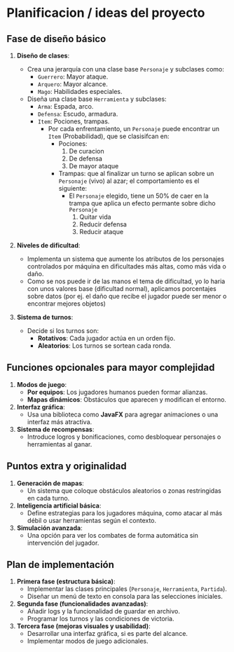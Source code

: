 # Planificacion / ideas del proyecto

## **Fase de diseño básico**

1. **Diseño de clases**:
   - Crea una jerarquía con una clase base `Personaje` y subclases como:
     - `Guerrero`: Mayor ataque.
     - `Arquero`: Mayor alcance.
     - `Mago`: Habilidades especiales.
   - Diseña una clase base `Herramienta` y subclases:
     - `Arma`: Espada, arco.
     - `Defensa`: Escudo, armadura.
     - `Item`: Pociones, trampas.
         - Por cada enfrentamiento, un `Personaje` puede encontrar un `Item` (Probabilidad), que se clasisifcan en:
            - Pociones:
               1. De curacion
               2. De defensa
               3. De mayor ataque
            - Trampas: que al finalizar un turno se aplican sobre un `Personaje` (vivo) al azar; el comportamiento es el siguiente:
               - El `Personaje` elegido, tiene un 50% de caer en la trampa que aplica un efecto permante sobre dicho `Personaje`
                  1. Quitar vida
                  2. Reducir defensa
                  3. Reducir ataque

2. **Niveles de dificultad**:
   - Implementa un sistema que aumente los atributos de los personajes controlados por máquina en dificultades más altas, como más vida o daño.
   - Como se nos puede ir de las manos el tema de dificultad, yo lo haria con unos valores base (dificultad normal), aplicamos porcentajes sobre datos (por ej. el daño que recibe el jugador puede ser menor o encontrar mejores objetos)

3. **Sistema de turnos**:
   - Decide si los turnos son:
     - **Rotativos**: Cada jugador actúa en un orden fijo.
     - **Aleatorios**: Los turnos se sortean cada ronda.

## **Funciones opcionales para mayor complejidad**

1. **Modos de juego**:
   - **Por equipos**: Los jugadores humanos pueden formar alianzas.
   - **Mapas dinámicos**: Obstáculos que aparecen y modifican el entorno.
2. **Interfaz gráfica**:
   - Usa una biblioteca como **JavaFX** para agregar animaciones o una interfaz más atractiva.
3. **Sistema de recompensas**:
   - Introduce logros y bonificaciones, como desbloquear personajes o herramientas al ganar.

## **Puntos extra y originalidad**

1. **Generación de mapas**:
   - Un sistema que coloque obstáculos aleatorios o zonas restringidas en cada turno.
2. **Inteligencia artificial básica**:
   - Define estrategias para los jugadores máquina, como atacar al más débil o usar herramientas según el contexto.
3. **Simulación avanzada**:
   - Una opción para ver los combates de forma automática sin intervención del jugador.

## **Plan de implementación**

1. **Primera fase (estructura básica)**:
   - Implementar las clases principales (`Personaje`, `Herramienta`, `Partida`).
   - Diseñar un menú de texto en consola para las selecciones iniciales.
2. **Segunda fase (funcionalidades avanzadas)**:
   - Añadir logs y la funcionalidad de guardar en archivo.
   - Programar los turnos y las condiciones de victoria.
3. **Tercera fase (mejoras visuales y usabilidad)**:
   - Desarrollar una interfaz gráfica, si es parte del alcance.
   - Implementar modos de juego adicionales.
